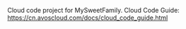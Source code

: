 Cloud code project for MySweetFamily. Cloud Code Guide: https://cn.avoscloud.com/docs/cloud_code_guide.html